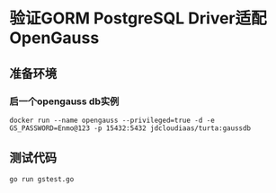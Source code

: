 # 验证GORM PostgreSQL Driver适配OpenGauss

## 准备环境

### 启一个opengauss db实例
```shell script
docker run --name opengauss --privileged=true -d -e GS_PASSWORD=Enmo@123 -p 15432:5432 jdcloudiaas/turta:gaussdb 
```

## 测试代码
```shell script
go run gstest.go
```
